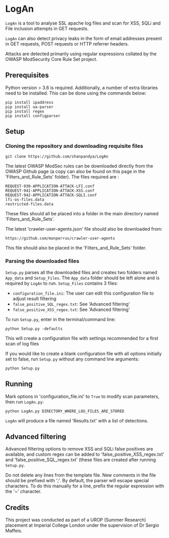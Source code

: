 # LogAn

`LogAn` is a tool to analyse SSL apache log files and scan for XSS, SQLi and File inclusion attempts in GET requests.

`LogAn` can also detect privacy leaks in the form of email addresses present in GET requests, POST requests or HTTP referrer headers.

Attacks are detected primarily using regular expressions collated by the OWASP ModSecurity Core Rule Set project.

## Prerequisites
Python version > 3.6 is required. Additionally, a number of extra libraries need to be installed. This can be done using the commands below:
```
pip install ipaddress
pip install ua-parser
pip install regex
pip install configparser
```

## Setup
### Cloning the repository and downloading requisite files
```
git clone https://github.com/shanpandya/LogAn
```
The latest OWASP ModSec rules can be downloaded directly from the OWASP Github page (a copy can also be found on this page in the 'Filters_and_Rule_Sets' folder).
The files required are :
```
REQUEST-930-APPLICATION-ATTACK-LFI.conf
REQUEST-941-APPLICATION-ATTACK-XSS.conf
REQUEST-942-APPLICATION-ATTACK-SQLI.conf
lfi-os-files.data
restricted-files.data
```
These files should all be placed into a folder in the main directory named 'Filters_and_Rule_Sets'.

The latest 'crawler-user-agents.json' file should also be downloaded from:
```
https://github.com/monperrus/crawler-user-agents
```
This file should also be placed in the 'Filters_and_Rule_Sets' folder.

### Parsing the downloaded files
`Setup.py` parses all the downloaded files and creates two folders named `App_data` and `Setup_Files`. The `App_data` folder should be left alone and is required by `LogAn` to run. `Setup_Files` contains 3 files:
- `configuration_file.ini`: The user can edit this configuration file to adjust result filtering
- `false_positive_SQL_regex.txt`: See 'Advanced filtering'
- `false_positive_XSS_regex.txt`: See 'Advanced filtering'


To run `Setup.py`, enter in the terminal/command line:
```
python Setup.py -defaults
```
This will create a configuration file with settings recommended for a first scan of log files

If you would like to create a blank configuration file with all options initially set to false, run `Setup.py` without any command line arguments:
```
python Setup.py
```

## Running
Mark options in 'configuration_file.ini' to `True` to modify scan parameters, then run `LogAn.py`:
```
python LogAn.py DIRECTORY_WHERE_LOG_FILES_ARE_STORED
```
`LogAn` will produce a file named 'Results.txt' with a list of detections.

## Advanced filtering
Advanced filtering options to remove XSS and SQLi false positives are available, and custom regex can be added to 'false_positive_XSS_regex.txt' and 'false_positive_SQL_regex.txt' (these files are created after running `Setup.py`.

Do not delete any lines from the template file. New comments in the file should be prefixed with ';'. By default, the parser will escape special characters. To do this manually for a line, prefix the regular expression with the '~' character.

## Credits
This project was conducted as part of a UROP (Summer Research) placement at Imperial College London under the supervision of Dr Sergio Maffeis.